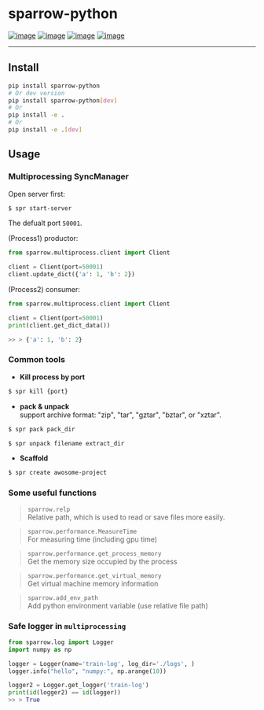 # sparrow-python
[![image](https://img.shields.io/badge/Pypi-0.1.0-green.svg)](https://pypi.org/project/sparrow-python)
[![image](https://img.shields.io/badge/python-3.6+-blue.svg)](https://www.python.org/)
[![image](https://img.shields.io/badge/license-MIT-blue.svg)](LICENSE)
[![image](https://img.shields.io/badge/author-kunyuan-orange.svg?style=flat-square&logo=appveyor)](https://github.com/beidongjiedeguang)


-------------------------

## Install

```bash
pip install sparrow-python
# Or dev version
pip install sparrow-python[dev]
# Or
pip install -e .
# Or
pip install -e .[dev]
```

## Usage

### Multiprocessing SyncManager

Open server first:

```bash
$ spr start-server
```

The defualt port `50001`.

(Process1) productor:

```python
from sparrow.multiprocess.client import Client

client = Client(port=50001)
client.update_dict({'a': 1, 'b': 2})
```

(Process2) consumer:

```python
from sparrow.multiprocess.client import Client

client = Client(port=50001)
print(client.get_dict_data())

>> > {'a': 1, 'b': 2}
```

### Common tools

- **Kill process by port**

```bash
$ spr kill {port}
```

- **pack & unpack**  
  support archive format: "zip", "tar", "gztar", "bztar", or "xztar".

```bash
$ spr pack pack_dir
```

```bash
$ spr unpack filename extract_dir
```

- **Scaffold**

```bash
$ spr create awosome-project
```

### Some useful functions

> `sparrow.relp`  
> Relative path, which is used to read or save files more easily.

> `sparrow.performance.MeasureTime`  
> For measuring time (including gpu time)

> `sparrow.performance.get_process_memory`  
> Get the memory size occupied by the process

> `sparrow.performance.get_virtual_memory`  
> Get virtual machine memory information

> `sparrow.add_env_path`  
> Add python environment variable (use relative file path)

### Safe logger in `multiprocessing`

```python
from sparrow.log import Logger
import numpy as np

logger = Logger(name='train-log', log_dir='./logs', )
logger.info("hello", "numpy:", np.arange(10))

logger2 = Logger.get_logger('train-log')
print(id(logger2) == id(logger))
>> > True
```
